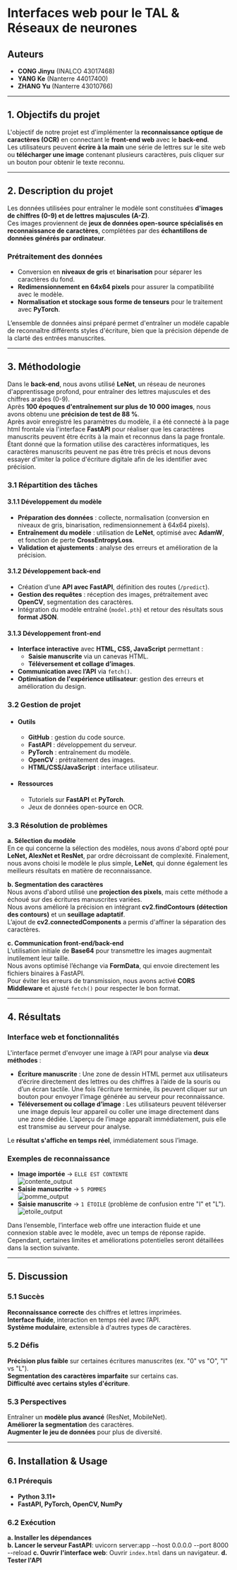 # Interfaces web pour le TAL & Réseaux de neurones

## Auteurs
- **CONG Jinyu**  (INALCO 43017468)
- **YANG Ke** (Nanterre 44017400) 
- **ZHANG Yu**  (Nanterre 43010766) 

---

## 1. Objectifs du projet  
L'objectif de notre projet est d'implémenter la **reconnaissance optique de caractères (OCR)** en connectant le **front-end web** avec le **back-end**.  
Les utilisateurs peuvent **écrire à la main** une série de lettres sur le site web ou **télécharger une image** contenant plusieurs caractères, puis cliquer sur un bouton pour obtenir le texte reconnu.

---

## 2. Description du projet  
Les données utilisées pour entraîner le modèle sont constituées **d'images de chiffres (0-9) et de lettres majuscules (A-Z)**.  
Ces images proviennent de **jeux de données open-source spécialisés en reconnaissance de caractères**, complétées par des **échantillons de données générés par ordinateur**.

### **Prétraitement des données**  
- Conversion en **niveaux de gris** et **binarisation** pour séparer les caractères du fond.  
- **Redimensionnement en 64x64 pixels** pour assurer la compatibilité avec le modèle.  
- **Normalisation et stockage sous forme de tenseurs** pour le traitement avec **PyTorch**.  

L’ensemble de données ainsi préparé permet d'entraîner un modèle capable de reconnaître différents styles d'écriture, bien que la précision dépende de la clarté des entrées manuscrites.

---

## 3. Méthodologie  

Dans le **back-end**, nous avons utilisé **LeNet**, un réseau de neurones d'apprentissage profond, pour entraîner des lettres majuscules et des chiffres arabes (0-9).  
Après **100 époques d'entraînement sur plus de 10 000 images**, nous avons obtenu une **précision de test de 88 %**.   
Après avoir enregistré les paramètres du modèle, il a été connecté à la page html frontale via l'interface **FastAPI** pour réaliser que les caractères manuscrits peuvent être écrits à la main et reconnus dans la page frontale. Étant donné que la formation utilise des caractères informatiques, les caractères manuscrits peuvent ne pas être très précis et nous devons essayer d'imiter la police d'écriture digitale afin de les identifier avec précision.


### **3.1 Répartition des tâches**  

#### **3.1.1 Développement du modèle**  
- **Préparation des données** : collecte, normalisation (conversion en niveaux de gris, binarisation, redimensionnement à 64x64 pixels).  
- **Entraînement du modèle** : utilisation de **LeNet**, optimisé avec **AdamW**, et fonction de perte **CrossEntropyLoss**.  
- **Validation et ajustements** : analyse des erreurs et amélioration de la précision.  

#### **3.1.2 Développement back-end**  
- Création d’une **API avec FastAPI**, définition des routes (`/predict`).  
- **Gestion des requêtes** : réception des images, prétraitement avec **OpenCV**, segmentation des caractères.  
- Intégration du modèle entraîné (`model.pth`) et retour des résultats sous **format JSON**.  

#### **3.1.3 Développement front-end**  
- **Interface interactive** avec **HTML, CSS, JavaScript** permettant :  
  - **Saisie manuscrite** via un canevas HTML.  
  - **Téléversement et collage d’images**.  
- **Communication avec l’API** via `fetch()`.  
- **Optimisation de l'expérience utilisateur**: gestion des erreurs et amélioration du design.  

### **3.2 Gestion de projet**  
- #### **Outils**  
  - **GitHub** : gestion du code source.  
  - **FastAPI** : développement du serveur.  
  - **PyTorch** : entraînement du modèle.  
  - **OpenCV** : prétraitement des images.  
  - **HTML/CSS/JavaScript** : interface utilisateur.  

- #### **Ressources**  
  - Tutoriels sur **FastAPI** et **PyTorch**.  
  - Jeux de données open-source en OCR.  

### **3.3 Résolution de problèmes**  

**a. Sélection du modèle**  
En ce qui concerne la sélection des modèles, nous avons d'abord opté pour **LeNet, AlexNet et ResNet**, par ordre décroissant de complexité. Finalement, nous avons choisi le modèle le plus simple, **LeNet**, qui donne également les meilleurs résultats en matière de reconnaissance.
  

**b. Segmentation des caractères**  
Nous avons d'abord utilisé une **projection des pixels**, mais cette méthode a échoué sur des écritures manuscrites variées.  
Nous avons amélioré la précision en intégrant **cv2.findContours (détection des contours)** et un **seuillage adaptatif**.  
L’ajout de **cv2.connectedComponents** a permis d'affiner la séparation des caractères.  

**c. Communication front-end/back-end**  
L’utilisation initiale de **Base64** pour transmettre les images augmentait inutilement leur taille.  
Nous avons optimisé l’échange via **FormData**, qui envoie directement les fichiers binaires à FastAPI.  
Pour éviter les erreurs de transmission, nous avons activé **CORS Middleware** et ajusté `fetch()` pour respecter le bon format.  

---

## 4. Résultats  

### **Interface web et fonctionnalités**  
L'interface permet d'envoyer une image à l’API pour analyse via **deux méthodes** :  
- **Écriture manuscrite** : Une zone de dessin HTML permet aux utilisateurs d’écrire directement des lettres ou des chiffres à l’aide de la souris ou d’un écran tactile. Une fois l’écriture terminée, ils peuvent cliquer sur un bouton pour envoyer l’image générée au serveur pour reconnaissance.  
- **Téléversement ou collage d’image** : Les utilisateurs peuvent téléverser une image depuis leur appareil ou coller une image directement dans une zone dédiée. L’aperçu de l’image apparaît immédiatement, puis elle est transmise au serveur pour analyse.  

Le **résultat s'affiche en temps réel**, immédiatement sous l’image.  

### **Exemples de reconnaissance**  
- **Image importée** → `ELLE EST CONTENTE`  
![contente_output](model/test_images/contente_output.png)
- **Saisie manuscrite** → `5 POMMES`  
![pomme_output](model/test_images/pomme_output.png)
- **Saisie manuscrite** → `1 ÉTOILE` (problème de confusion entre "I" et "L").  
![etoile_output](model/test_images/etoile_output.png)


Dans l’ensemble, l’interface web offre une interaction fluide et une connexion stable avec le modèle, avec un temps de réponse rapide. Cependant, certaines limites et améliorations potentielles seront détaillées dans la section suivante.

---

## 5. Discussion  

### **5.1 Succès**  
**Reconnaissance correcte** des chiffres et lettres imprimées.  
**Interface fluide**, interaction en temps réel avec l’API.  
**Système modulaire**, extensible à d'autres types de caractères.  

### **5.2 Défis**  
**Précision plus faible** sur certaines écritures manuscrites (ex. "0" vs "O", "I" vs "L").  
**Segmentation des caractères imparfaite** sur certains cas.  
**Difficulté avec certains styles d'écriture**.  

### **5.3 Perspectives**  
Entraîner un **modèle plus avancé** (ResNet, MobileNet).  
**Améliorer la segmentation** des caractères.  
**Augmenter le jeu de données** pour plus de diversité.  

---

## **6. Installation & Usage**  

### **6.1 Prérequis**  
- **Python 3.11+**  
- **FastAPI, PyTorch, OpenCV, NumPy**  

### **6.2 Exécution**  
**a. Installer les dépendances**  
**b. Lancer le serveur FastAPI**: uvicorn server:app --host 0.0.0.0 --port 8000 --reload
**c. Ouvrir l'interface web**: Ouvrir `index.html` dans un navigateur.
**d. Tester l'API**
